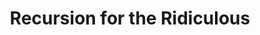 ---
layout: post
title: Recursion for the Ridiculous
description: join me on a journey to competency
summary: the Towers of Hanoi quake in fear
tags: coding learning leetcode CS4CS
---